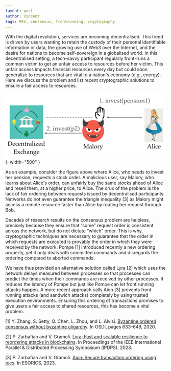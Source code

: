 ```yaml
---
layout: post
author: Vincent
tags: MEV, consensus, frontrunning, cryptography
---
```


With the digital revolution, services are becoming decentralised. This trend is driven by users wanting to retain the custody of 
their personal identifiable information or data, the growing use of Web3 over the Internet, and the desire for nations to become 
self-sovereign in a globalised world. In this decentralised setting, a tech-savvy participant regularly front-runs a common 
victim to get an unfair access to resources before her victim. This unfair access impacts financial resources every day but could 
soon generalize to resources that are vital to a nation's economy (e.g., energy). Here we discuss the problem and list 
recent cryptographic solutions to ensure a fair access to resources.

![The front-running attack](/img/frontrunning.png){: width="500" }

As an example, consider the figure above where Alice, who needs to invest her pension, requests a stock order. A malicious user, 
say Malory, who learns about Alice's order, can unfairly buy the same stocks ahead of Alice and resell them, 
at a higher price, to Alice. The crux of the problem is the lack of fair ordering between requests issued by decentralised participants. 
Networks do not even guarantee the triangle inequality [3] as Malory might access a remote resource faster than Alice by routing her request through Bob. 

Decades of research results on the consensus problem are helpless, precisely because they ensure that “some” request order is consistent 
across the network, but do not dictate “which” order. This is why, cryptographic techniques are necessary to guarantee that the order in which 
requests are executed is provably the order in which they were received by the network. Pompe [1] introduced recently a new ordering property, yet 
it only deals with committed commands and disregards the ordering compared to aborted commands.

We have thus provided an alternative solution called Lyra [2] which uses the network delays measured between processes so that processes can predict 
the times when their commands are received by other processes. It reduces the latency of Pompe but just like Pompe can let front running attacks happen. 
A more recent approach calls Aion [3] prevents front running attacks (and sandwich attacks) completely by using trusted execution environments. 
Ensuring this ordering of transactions promises to give users a fair access to shared resources, this has become a vital problem.

[1] Y. Zhang, S. Setty, Q. Chen, L. Zhou, and L. Alvisi. [Byzantine ordered consensus without byzantine oligarchy](https://www.usenix.org/system/files/osdi20-zhang_yunhao_0.pdf). In OSDI, pages 633–649, 2020.

[2] P. Zarbafian and V. Gramoli. [Lyra: Fast and scalable resilience to reordering attacks in blockchains](https://gramoli.github.io/pubs/IPDPS23-Lyra.pdf). In Proceedings of the IEEE International Parallel & Distributed Processing Symposium (IPDPS), 2023.

[3] P. Zarbafian and V. Gramoli. [Aion: Secure transaction ordering using tees](https://gramoli.github.io/pubs/ESORICS23-Aion.pdf). In ESORICS, 2023.
